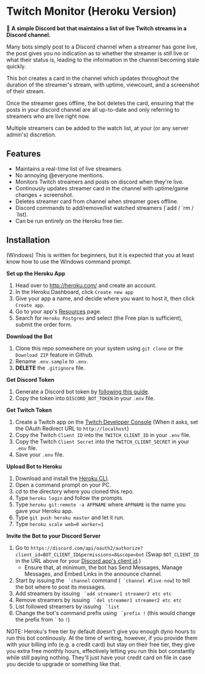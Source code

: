 # Twitch Monitor (Heroku Version)
🤖 **A simple Discord bot that maintains a list of live Twitch streams in a Discord channel.**

Many bots simply post to a Discord channel when a streamer has gone live, the post gives you no indication as to whether the streamer is *still* live or what their status is, leading to the information in the channel becoming stale quickly.

This bot creates a card in the channel which updates throughout the duration of the streamer's stream, with uptime, viewcount, and a screenshot of their stream.

Once the streamer goes offline, the bot deletes the card, ensuring that the posts in your discord channel are all up-to-date and only referring to streamers who are live right now.

Multiple streamers can be added to the watch list, at your (or any server admin's) discretion.

## Features
* Maintains a real-time list of live streamers.
* No annoying @everyone mentions.
* Monitors Twitch streamers and posts on discord when they're live.
* Continously updates streamer card in the channel with uptime/game changes + screenshot.
* Deletes streamer card from channel when streamer goes offline.
* Discord commands to add/remove/list watched streamers (\`add / \`rm / \`list).
* Can be run entirely on the Heroku free tier.

## Installation
(Windows) This is written for beginners, but it is expected that you at least know how to use the Windows command prompt.

**Set up the Heroku App**
1. Head over to http://heroku.com/ and create an account.
1. In the Heroku Dashboard, click `Create new app`
1. Give your app a name, and decide where you want to host it, then click `Create app`.
1. Go to your app's [Resources](https://dashboard.heroku.com/apps/twitchmon/resources) page.
1. Search for `Heroku Postgres` and select (the Free plan is sufficient), submit the order form.

**Download the Bot**
1. Clone this repo somewhere on your system using `git clone` or the `Download ZIP` feature in Github.
1. Rename `.env.sample` to `.env`.
1. **DELETE** the `.gitignore` file.

**Get Discord Token**
1. Generate a Discord bot token by [following this guide](https://github.com/reactiflux/discord-irc/wiki/Creating-a-discord-bot-&-getting-a-token).
1. Copy the token into `DISCORD_BOT_TOKEN` in your `.env` file.

**Get Twitch Token**
1. Create a Twitch app on the [Twitch Developer Console](https://dev.twitch.tv/console/apps) (When it asks, set the OAuth Redirect URL to `http://localhost`)
1. Copy the Twitch `Client ID` into the `TWITCH_CLIENT_ID` in your `.env` file.
1. Copy the Twitch `Client Secret` into the `TWITCH_CLIENT_SECRET` in your `.env` file.
1. Save your `.env` file.

**Upload Bot to Heroku**
1. Download and install the [Heroku CLI](https://devcenter.heroku.com/articles/heroku-cli).
1. Open a command prompt on your PC.
1. cd to the directory where you cloned this repo.
1. Type `heroku login` and follow the prompts.
1. Type `heroku git:remote -a APPNAME` where `APPNAME` is the name you gave your Heroku app.
1. Type `git push heroku master` and let it run.
1. Type `heroku scale web=0 worker=1`

**Invite the Bot to your Discord Server**
1. Go to `https://discord.com/api/oauth2/authorize?client_id=BOT_CLIENT_ID&permissions=8&scope=bot` (Swap `BOT_CLIENT_ID` in the URL above for your [Discord app's client id](https://github.com/reactiflux/discord-irc/wiki/Creating-a-discord-bot-&-getting-a-token).)
	* Ensure that, at minimum, the bot has Send Messages, Manage Messages, and Embed Links in the announce channel.
1. Start by issuing the  `` `channel`` command (`` `channel #live-now``) to tell the bot where to post its messages.
1. Add streamers by issuing `` `add streamer1 streamer2 etc etc``
1. Remove streamers by issuing `` `del streamer1 streamer2 etc etc``
1. List followed streamers by issuing `` `list``
1. Change the bot's command prefix using `` `prefix !`` (this would change the prefix from `` ` `` to `!`)

NOTE: Heroku's free tier by default doesn't give you enough dyno hours to run this bot continously. At the time of writing, however, if you provide them with your billing info (e.g. a credit card) but stay on their free tier, they give you extra free monthly hours, effectively letting you run this bot constantly while still paying nothing. They'll just have your credit card on file in case you decide to upgrade or something like that.
